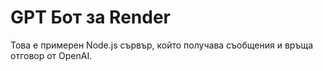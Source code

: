 # GPT Бот за Render
Това е примерен Node.js сървър, който получава съобщения и връща отговор от OpenAI.
